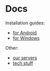 Docs
====

Installation guides:

  - [for Android](/page/install-android)
  - [for Windows](/page/install-windows)

Other:

  - [our servers](/page/gateways)
  - [tech stuff](/page/tech)

